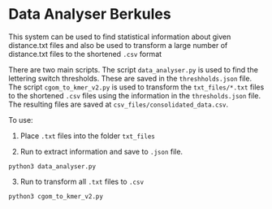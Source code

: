 # Data Analyser Berkules

This system can be used to find statistical information about given distance.txt files
and also be used to transform a large number of distance.txt files to the shortened 
`.csv` format 

There are two main scripts. The script `data_analyser.py` is used to find the lettering switch thresholds. These are saved in the `threshholds.json` file.
The script `cgom_to_kmer_v2.py` is used to transform the `txt_files/*.txt` files to the shortened `.csv` files using the information in the `thresholds.json` file.
The resulting files are saved at `csv_files/consolidated_data.csv`.

To use:

1. Place `.txt` files into the folder `txt_files`

2. Run to extract information and save to `.json` file.
```
python3 data_analyser.py
```

3. Run to transform all `.txt` files to `.csv`
```
python3 cgom_to_kmer_v2.py
``` 


